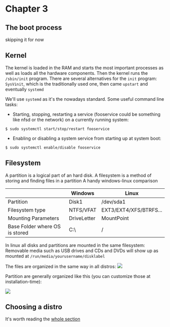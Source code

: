 # Chapter 3 
<!-- toc -->
## The boot process
skipping it for now

## Kernel
The kernel is loaded in the RAM and starts the most important processes as well as loads all the hardware components. Then the kernel runs the `/sbin/init` program. 
There are several alternatives for the `init` program: `SysVinit`, which is the traditionally used one, then came `upstart` and eventually `systemd`

We'll use `systemd` as it's the nowadays standard.
Some useful command line tasks:
* Starting, stopping, restarting a service (fooservice could be something like nfsd or the network) on a currently running system:

`$ sudo systemctl start/stop/restart fooservice`
* Enabling or disabling a system service from starting up at system boot:

`$ sudo systemctl enable/disable fooservice`

## Filesystem
A partition is a logical part of an hard disk.
A filesystem is a method of storing and finding files in a partition
A handy windows-linux comparison

| | Windows | Linux | 
|---|---|---|
| Partition | Disk1 | /dev/sda1 |
|Filesystem type | NTFS/VFAT |	EXT3/EXT4/XFS/BTRFS... |
|Mounting Parameters |	DriveLetter | MountPoint | 
| Base Folder where OS is stored | C:\ | / |

In linux all disks and partitions are mounted in the same filesystem: Removable media such as USB drives and CDs and DVDs will show up as mounted at `/run/media/yourusername/disklabel`

The files are organized in the same way in all distros:
![](https://d37djvu3ytnwxt.cloudfront.net/assets/courseware/v1/fff50dc5bde7ebaec7ef071b8bc0f7bf/asset-v1:LinuxFoundationX+LFS101x+1T2017+type@asset+block/chapter03_flowchart_scr05.jpg)

Partition are generally organized like this (you can customize those at installation-time):

 ![](https://d37djvu3ytnwxt.cloudfront.net/assets/courseware/v1/ae8955c30e5b10b2fd1cab2c79673555/asset-v1:LinuxFoundationX+LFS101x+1T2017+type@asset+block/LFS01_ch03_screen_34.jpg) 
## Choosing a distro
It's worth reading the [whole section](https://courses.edx.org/courses/course-v1:LinuxFoundationX+LFS101x+1T2017/courseware/6cee72d455c847e9b462efb4e2dbd2a7/0d5c853a5b0c4776881e6b27368237d6/)

